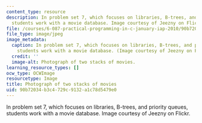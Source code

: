 ```yaml
---
content_type: resource
description: In problem set 7, which focuses on libraries, B-trees, and priority queues,
  students work with a movie database. Image courtesy of Jeezny on Flickr.
file: /courses/6-087-practical-programming-in-c-january-iap-2010/90b72034b3c4729c9132a1c78d5479e0_6-087iap10-th.jpg
file_type: image/jpeg
image_metadata:
  caption: In problem set 7, which focuses on libraries, B-trees, and priority queues,
    students work with a movie database. (Image courtesy of Jeezny on Flickr.)
  credit: ''
  image-alt: Photograph of two stacks of movies.
learning_resource_types: []
ocw_type: OCWImage
resourcetype: Image
title: Photograph of two stacks of movies
uid: 90b72034-b3c4-729c-9132-a1c78d5479e0
---
```

In problem set 7, which focuses on libraries, B-trees, and priority queues, students work with a movie database. Image courtesy of Jeezny on Flickr.

